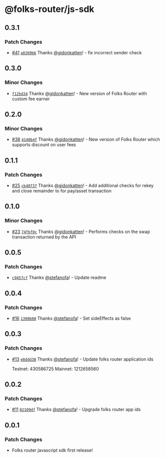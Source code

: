 # @folks-router/js-sdk

## 0.3.1

### Patch Changes

- [#41](https://github.com/Folks-Finance/folks-router/pull/41) [`a0209b6`](https://github.com/Folks-Finance/folks-router/commit/a0209b62f550785068133c899efa9fbc28d510a4) Thanks [@gidonkatten](https://github.com/gidonkatten)! - fix incorrect sender check

## 0.3.0

### Minor Changes

- [`f12bd34`](https://github.com/Folks-Finance/folks-router/commit/f12bd34a985fee76f52bbcc56a8d12f283c6e3b7) Thanks [@gidonkatten](https://github.com/gidonkatten)! - New version of Folks Router with custom fee earner

## 0.2.0

### Minor Changes

- [#38](https://github.com/Folks-Finance/folks-router/pull/38) [`4140b4f`](https://github.com/Folks-Finance/folks-router/commit/4140b4feed6ef74eeb9e975a0cc7cf0ddc6c9ba8) Thanks [@gidonkatten](https://github.com/gidonkatten)! - New version of Folks Router which supports discount on user fees

## 0.1.1

### Patch Changes

- [#25](https://github.com/Folks-Finance/folks-router/pull/25) [`cb40737`](https://github.com/Folks-Finance/folks-router/commit/cb407374342671d5a71a56b55ea484b08951b348) Thanks [@gidonkatten](https://github.com/gidonkatten)! - Add additional checks for rekey and close remainder to for pay/asset transaction

## 0.1.0

### Minor Changes

- [#23](https://github.com/Folks-Finance/folks-router/pull/23) [`74fbf0c`](https://github.com/Folks-Finance/folks-router/commit/74fbf0cc78432b5204519c267a69e235bbc568c7) Thanks [@gidonkatten](https://github.com/gidonkatten)! - Performs checks on the swap transaction returned by the API

## 0.0.5

### Patch Changes

- [`c9457cf`](https://github.com/Folks-Finance/folks-router/commit/c9457cfbb25b6034bc346edd932007c8d12aad79) Thanks [@stefanofa](https://github.com/stefanofa)! - Update readme

## 0.0.4

### Patch Changes

- [#16](https://github.com/Folks-Finance/folks-router/pull/16) [`1390b00`](https://github.com/Folks-Finance/folks-router/commit/1390b00c8d1b048cffaf35d005c9926857af9798) Thanks [@stefanofa](https://github.com/stefanofa)! - Set sideEffects as false

## 0.0.3

### Patch Changes

- [#13](https://github.com/Folks-Finance/folks-router/pull/13) [`e8ddd38`](https://github.com/Folks-Finance/folks-router/commit/e8ddd38bdad21e3845c003ba84098464db53fe9a) Thanks [@stefanofa](https://github.com/stefanofa)! - Update folks router application ids

  Testnet: 430586725
  Mainnet: 1212658560

## 0.0.2

### Patch Changes

- [#11](https://github.com/Folks-Finance/folks-router/pull/11) [`02109df`](https://github.com/Folks-Finance/folks-router/commit/02109dfd5fe3a4445310ccd6f34d7c43f4465a28) Thanks [@stefanofa](https://github.com/stefanofa)! - Upgrade folks router app ids

## 0.0.1

### Patch Changes

- Folks router javascript sdk first release!
